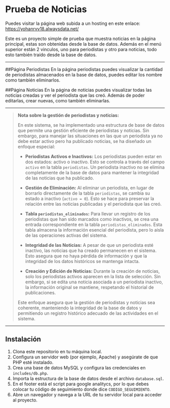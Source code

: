 # Prueba de Noticias
Puedes visitar la página web subida a un hosting en este enlace: https://yohanrvv18.alwaysdata.net/

Este es un proyecto simple de prueba que muestra noticias en la página principal, estas son obtenidas desde la base de datos.
Además en el menú superior están 2 vinculos, uno para periodistas y otro para noticias, todo esto también traído desde la base de datos.

---

##Página Periodistas
En la página periodistas puedes visualizar la cantidad de periodistas almacenados en la base de datos, puedes editar los nombre como también eliminarlos.

##Página Noticias
En la página de noticias puedes visualizar todas las noticias creadas y ver el periodista que las creó. Además de poder editarlas, crear nuevas, como también eliminarlas.

---

> **Nota sobre la gestión de periodistas y noticias:**
>
> En este sistema, se ha implementado una estructura de base de datos que permite una gestión eficiente de periodistas y noticias. Sin embargo, para manejar las situaciones en las que un periodista ya no debe estar activo pero ha publicado noticias, se ha diseñado un enfoque especial:
>
> - **Periodistas Activos e Inactivos:** Los periodistas pueden estar en dos estados: activo o inactivo. Esto se controla a través del campo `activo` en la tabla `periodistas`. Un periodista inactivo no se elimina completamente de la base de datos para mantener la integridad de las noticias que ha publicado.
>
> - **Gestión de Eliminación:** Al eliminar un periodista, en lugar de borrarlo directamente de la tabla `periodistas`, se cambia su estado a inactivo (`activo = 0`). Esto se hace para preservar la relación entre las noticias publicadas y el periodista que las creó.
>
> - **Tabla `periodistas_eliminados`:** Para llevar un registro de los periodistas que han sido marcados como inactivos, se crea una entrada correspondiente en la tabla `periodistas_eliminados`. Esta tabla almacena la información esencial del periodista, pero lo aisla de las operaciones activas del sistema.
>
> - **Integridad de las Noticias:** A pesar de que un periodista esté inactivo, las noticias que ha creado permanecen en el sistema. Esto asegura que no haya pérdida de información y que la integridad de los datos históricos se mantenga intacta.
>
> - **Creación y Edición de Noticias:** Durante la creación de noticias, solo los periodistas activos aparecen en la lista de selección. Sin embargo, si se edita una noticia asociada a un periodista inactivo, la información original se mantiene, respetando el historial de publicaciones.
>
> Este enfoque asegura que la gestión de periodistas y noticias sea coherente, manteniendo la integridad de la base de datos y permitiendo un registro histórico adecuado de las actividades en el sistema.

---

## Instalación

1. Clona este repositorio en tu máquina local.
2. Configura un servidor web (por ejemplo, Apache) y asegúrate de que PHP esté instalado.
3. Crea una base de datos MySQL y configura las credenciales en `includes/db.php`.
4. Importa la estructura de la base de datos desde el archivo `database.sql`.
5. En el footer está el script para google analitycs, por lo que debes colocar tu código de seguimiento donde dice `CODIGO_SEGUIMIENTO`.
6. Abre un navegador y navega a la URL de tu servidor local para acceder al proyecto.


